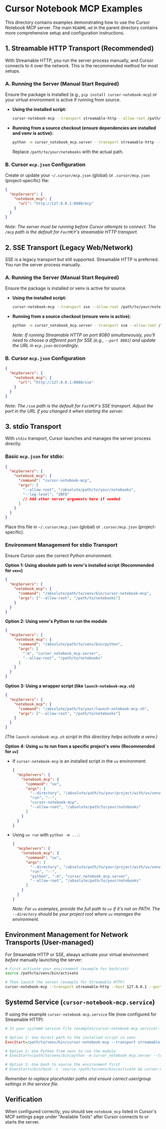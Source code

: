 # Cursor Notebook MCP Examples

This directory contains examples demonstrating how to use the Cursor Notebook MCP server.
The main `README.md` in the parent directory contains more comprehensive setup and configuration instructions.

## 1. Streamable HTTP Transport (Recommended)

With Streamable HTTP, you run the server process manually, and Cursor connects to it over the network. This is the recommended method for most setups.

### A. Running the Server (Manual Start Required)

Ensure the package is installed (e.g., `pip install cursor-notebook-mcp`) or your virtual environment is active if running from source.

*   **Using the installed script:**
    ```bash
    cursor-notebook-mcp --transport streamable-http --allow-root /path/to/your/notebooks --host 127.0.0.1 --port 8080
    ```
*   **Running from a source checkout (ensure dependencies are installed and venv is active):**
    ```bash
    python -m cursor_notebook_mcp.server --transport streamable-http --allow-root /path/to/your/notebooks --host 127.0.0.1 --port 8080
    ```
    Replace `/path/to/your/notebooks` with the actual path.

### B. Cursor `mcp.json` Configuration

Create or update your `~/.cursor/mcp.json` (global) or `.cursor/mcp.json` (project-specific) file:
```json
{
  "mcpServers": {
    "notebook_mcp": {
      "url": "http://127.0.0.1:8080/mcp"
    }
  }
}
```
*Note: The server must be running before Cursor attempts to connect. The `/mcp` path is the default for `FastMCP`'s streamable HTTP transport.*

## 2. SSE Transport (Legacy Web/Network)

SSE is a legacy transport but still supported. Streamable HTTP is preferred. You run the server process manually.

### A. Running the Server (Manual Start Required)

Ensure the package is installed or venv is active for source.

*   **Using the installed script:**
    ```bash
    cursor-notebook-mcp --transport sse --allow-root /path/to/your/notebooks --host 127.0.0.1 --port 8080
    ```
*   **Running from a source checkout (ensure venv is active):**
    ```bash
    python -m cursor_notebook_mcp.server --transport sse --allow-root /path/to/your/notebooks --host 127.0.0.1 --port 8080
    ```
    *Note: If running Streamable HTTP on port 8080 simultaneously, you'll need to choose a different port for SSE (e.g., `--port 8081`) and update the URL in `mcp.json` accordingly.*

### B. Cursor `mcp.json` Configuration

```json
{
  "mcpServers": {
    "notebook_mcp": {
      "url": "http://127.0.0.1:8080/sse"
    }
  }
}
```
*Note: The `/sse` path is the default for `FastMCP`'s SSE transport. Adjust the port in the URL if you changed it when starting the server.*

## 3. stdio Transport

With `stdio` transport, Cursor launches and manages the server process directly.

### Basic `mcp.json` for stdio:

```json
{
  "mcpServers": {
    "notebook_mcp": {
      "command": "cursor-notebook-mcp",
      "args": [
        "--allow-root", "/absolute/path/to/your/notebooks",
        "--log-level", "INFO"
        // Add other server arguments here if needed
      ]
    }
  }
}
```
Place this file in `~/.cursor/mcp.json` (global) or `.cursor/mcp.json` (project-specific).

### Environment Management for stdio Transport

Ensure Cursor uses the correct Python environment.

**Option 1: Using absolute path to venv's installed script (Recommended for `venv`)**
```json
{
  "mcpServers": {
    "notebook_mcp": {
      "command": "/absolute/path/to/venv/bin/cursor-notebook-mcp",
      "args": ["--allow-root", "/path/to/notebooks"]
    }
  }
}
```

**Option 2: Using venv's Python to run the module**
```json
{
  "mcpServers": {
    "notebook_mcp": {
      "command": "/absolute/path/to/venv/bin/python",
      "args": [
        "-m", "cursor_notebook_mcp.server",
        "--allow-root", "/path/to/notebooks"
      ]
    }
  }
}
```

**Option 3: Using a wrapper script (like `launch-notebook-mcp.sh`)**
```json
{
  "mcpServers": {
    "notebook_mcp": {
      "command": "/absolute/path/to/your/launch-notebook-mcp.sh",
      "args": ["--allow-root", "/path/to/notebooks"]
    }
  }
}
```
*(The `launch-notebook-mcp.sh` script in this directory helps activate a venv.)*

**Option 4: Using `uv` to run from a specific project's venv (Recommended for `uv`)**

*   If `cursor-notebook-mcp` is an installed script in the `uv` environment:
    ```json
    {
      "mcpServers": {
        "notebook_mcp": {
          "command": "uv", 
          "args": [
            "--directory", "/absolute/path/to/your/project/with/uv/venv", 
            "run", "--", 
            "cursor-notebook-mcp", 
            "--allow-root", "/absolute/path/to/your/notebooks"
          ]
        }
      }
    }
    ```
*   Using `uv run` with `python -m ...`:
    ```json
    {
      "mcpServers": {
        "notebook_mcp": {
          "command": "uv", 
          "args": [
            "--directory", "/absolute/path/to/your/project/with/uv/venv", 
            "run", "--", 
            "python", "-m", "cursor_notebook_mcp.server",
            "--allow-root", "/absolute/path/to/your/notebooks"
          ]
        }
      }
    }
    ```
    *Note: For `uv` examples, provide the full path to `uv` if it's not on PATH. The `--directory` should be your project root where `uv` manages the environment.*

## Environment Management for Network Transports (User-managed)

For Streamable HTTP or SSE, always activate your virtual environment *before* manually launching the server:

```bash
# First activate your environment (example for bash/zsh)
source /path/to/venv/bin/activate 

# Then launch the server (example for Streamable HTTP)
cursor-notebook-mcp --transport streamable-http --host 127.0.0.1 --port 8080 --allow-root /path/to/notebooks
```

## Systemd Service (`cursor-notebook-mcp.service`)

If using the example `cursor-notebook-mcp.service` file (now configured for Streamable HTTP):

```ini
# In your systemd service file (examples/cursor-notebook-mcp.service):

# Option 1: Use direct path to the installed script in venv
ExecStart=/path/to/venv/bin/cursor-notebook-mcp --transport streamable-http --host 127.0.0.1 --port 8080 --allow-root /path/to/notebooks

# Option 2: Use Python from venv to run the module
# ExecStart=/path/to/venv/bin/python -m cursor_notebook_mcp.server --transport streamable-http --host 127.0.0.1 --port 8080 --allow-root /path/to/notebooks

# Option 3: Use bash to source the environment first
# ExecStart=/bin/bash -c 'source /path/to/venv/bin/activate && cursor-notebook-mcp --transport streamable-http --host 127.0.0.1 --port 8080 --allow-root /path/to/notebooks'
```
*Remember to replace placeholder paths and ensure correct user/group settings in the service file.*

## Verification

When configured correctly, you should see `notebook_mcp` listed in Cursor's MCP settings page under "Available Tools" after Cursor connects to or starts the server. 